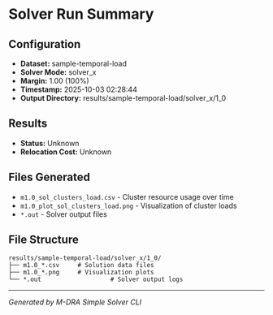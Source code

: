 # Solver Run Summary

## Configuration
- **Dataset:** sample-temporal-load
- **Solver Mode:** solver_x
- **Margin:** 1.00 (100%)
- **Timestamp:** 2025-10-03 02:28:44
- **Output Directory:** results/sample-temporal-load/solver_x/1_0

## Results
- **Status:** Unknown
- **Relocation Cost:** Unknown

## Files Generated
- `m1.0_sol_clusters_load.csv` - Cluster resource usage over time
- `m1.0_plot_sol_clusters_load.png` - Visualization of cluster loads
- `*.out` - Solver output files

## File Structure
```
results/sample-temporal-load/solver_x/1_0/
├── m1.0_*.csv     # Solution data files
├── m1.0_*.png     # Visualization plots
└── *.out                   # Solver output logs
```

---
*Generated by M-DRA Simple Solver CLI*
